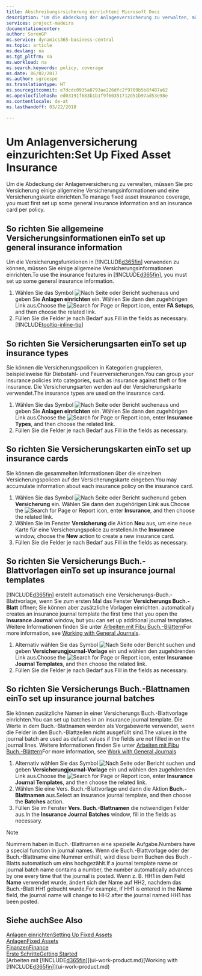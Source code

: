 ```yaml
---
title: Abschreibungsrsicherung einrichten| Microsoft Docs
description: "Um die Abdeckung der Anlagenversicherung zu verwalten, müssen Sie pro Versicherung einige allgemeine Versicherungsinformationen und eine Versicherungskarte einrichten."
services: project-madeira
documentationcenter: 
author: SorenGP
ms.service: dynamics365-business-central
ms.topic: article
ms.devlang: na
ms.tgt_pltfrm: na
ms.workload: na
ms.search.keywords: policy, coverage
ms.date: 06/02/2017
ms.author: sgroespe
ms.translationtype: HT
ms.sourcegitcommit: e7dcdc0935a8793ae226dfc2f9709b5b8f487a62
ms.openlocfilehash: ed03191f683b1b1f9f60351712d51b97ad53e98e
ms.contentlocale: de-at
ms.lasthandoff: 03/22/2018

---
```

# <a name="set-up-fixed-asset-insurance"></a><span data-ttu-id="6f36f-103">Um Anlagenversicherung einzurichten:</span><span class="sxs-lookup"><span data-stu-id="6f36f-103">Set Up Fixed Asset Insurance</span></span>
<span data-ttu-id="6f36f-104">Um die Abdeckung der Anlagenversicherung zu verwalten, müssen Sie pro Versicherung einige allgemeine Versicherungsinformationen und eine Versicherungskarte einrichten.</span><span class="sxs-lookup"><span data-stu-id="6f36f-104">To manage fixed asset insurance coverage, you must first set up some general insurance information and an insurance card per policy.</span></span>

## <a name="to-set-up-general-insurance-information"></a><span data-ttu-id="6f36f-105">So richten Sie allgemeine Versicherungsinformationen ein</span><span class="sxs-lookup"><span data-stu-id="6f36f-105">To set up general insurance information</span></span>
<span data-ttu-id="6f36f-106">Um die Versicherungsfunktionen in [!INCLUDE[d365fin](includes/d365fin_md.md)]  verwenden zu können, müssen Sie einige allgemeine Versicherungsinformationen einrichten.</span><span class="sxs-lookup"><span data-stu-id="6f36f-106">To use the insurance features in [!INCLUDE[d365fin](includes/d365fin_md.md)], you must set up some general insurance information.</span></span>  

1. <span data-ttu-id="6f36f-107">Wählen Sie das Symbol ![Nach Seite oder Bericht suchen ](media/ui-search/search_small.png "Nach Seite oder Bericht suchen")aus und geben Sie **Anlagen einrichten** ein. Wählen Sie dann den zugehörigen Link aus.</span><span class="sxs-lookup"><span data-stu-id="6f36f-107">Choose the ![Search for Page or Report](media/ui-search/search_small.png "Search for Page or Report icon") icon, enter **FA Setups**, and then choose the related link.</span></span>  
2. <span data-ttu-id="6f36f-108">Füllen Sie die Felder je nach Bedarf aus.</span><span class="sxs-lookup"><span data-stu-id="6f36f-108">Fill in the fields as necessary.</span></span> [!INCLUDE[tooltip-inline-tip](includes/tooltip-inline-tip_md.md)]  

## <a name="to-set-up-insurance-types"></a><span data-ttu-id="6f36f-109">So richten Sie Versicherungsarten ein</span><span class="sxs-lookup"><span data-stu-id="6f36f-109">To set up insurance types</span></span>
<span data-ttu-id="6f36f-110">Sie können die Versicherungspolicen in Kategorien gruppieren, beispielsweise für Diebstahl- und Feuerversicherungen.</span><span class="sxs-lookup"><span data-stu-id="6f36f-110">You can group your insurance policies into categories, such as insurance against theft or fire insurance.</span></span> <span data-ttu-id="6f36f-111">Die Versicherungsarten werden auf der Versicherungskarte verwendet.</span><span class="sxs-lookup"><span data-stu-id="6f36f-111">The insurance types are used on the insurance card.</span></span>

1. <span data-ttu-id="6f36f-112">Wählen Sie das Symbol ![Nach Seite oder Bericht suchen ](media/ui-search/search_small.png "Nach Seite oder Bericht suchen")aus und geben Sie **Anlagen einrichten** ein. Wählen Sie dann den zugehörigen Link aus.</span><span class="sxs-lookup"><span data-stu-id="6f36f-112">Choose the ![Search for Page or Report](media/ui-search/search_small.png "Search for Page or Report icon") icon, enter **Insurance Types**, and then choose the related link.</span></span>  
2. <span data-ttu-id="6f36f-113">Füllen Sie die Felder je nach Bedarf aus.</span><span class="sxs-lookup"><span data-stu-id="6f36f-113">Fill in the fields as necessary.</span></span>

## <a name="to-set-up-insurance-cards"></a><span data-ttu-id="6f36f-114">So richten Sie Versicherungskarten ein</span><span class="sxs-lookup"><span data-stu-id="6f36f-114">To set up insurance cards</span></span>
<span data-ttu-id="6f36f-115">Sie können die gesammelten Informationen über die einzelnen Versicherungspolicen auf der Versicherungskarte eingeben.</span><span class="sxs-lookup"><span data-stu-id="6f36f-115">You may accumulate information about each insurance policy on the insurance card.</span></span>  

1. <span data-ttu-id="6f36f-116">Wählen Sie das Symbol ![Nach Seite oder Bericht suchen](media/ui-search/search_small.png "Nach Seite oder Bericht suchen")und geben **Versicherung** ein. Wählen Sie dann den zugehörigen Link aus.</span><span class="sxs-lookup"><span data-stu-id="6f36f-116">Choose the ![Search for Page or Report](media/ui-search/search_small.png "Search for Page or Report icon") icon, enter **Insurance**, and then choose the related link.</span></span>  
2. <span data-ttu-id="6f36f-117">Wählen Sie im Fenster **Versicherung** die Aktion **Neu** aus, um eine neue Karte für eine Versicherungspolice zu erstellen.</span><span class="sxs-lookup"><span data-stu-id="6f36f-117">In the **Insurance** window, choose the **New** action to create a  new insurance card.</span></span>  
3. <span data-ttu-id="6f36f-118">Füllen Sie die Felder je nach Bedarf aus.</span><span class="sxs-lookup"><span data-stu-id="6f36f-118">Fill in the fields as necessary.</span></span>

## <a name="to-set-up-insurance-journal-templates"></a><span data-ttu-id="6f36f-119">So richten Sie Versicherungs Buch.-Blattvorlagen ein</span><span class="sxs-lookup"><span data-stu-id="6f36f-119">To set up insurance journal templates</span></span>
[!INCLUDE[d365fin](includes/d365fin_md.md)]<span data-ttu-id="6f36f-120"> erstellt automatisch eine Versicherungs-Buch.-Blattvorlage, wenn Sie zum ersten Mal das Fenster **Versicherungs Buch.-Blatt** öffnen; Sie können aber zusätzliche Vorlagen einrichten.</span><span class="sxs-lookup"><span data-stu-id="6f36f-120"> automatically creates an insurance journal template the first time that you open the **Insurance Journal** window, but you can set up additional journal templates.</span></span> <span data-ttu-id="6f36f-121">Weitere Informationen finden Sie unter [Arbeiten mit Fibu Buch.-Blättern](ui-work-general-journals.md)</span><span class="sxs-lookup"><span data-stu-id="6f36f-121">For more information, see [Working with General Journals](ui-work-general-journals.md).</span></span>  

1. <span data-ttu-id="6f36f-122">Alternativ wählen Sie das Symbol ![Nach Seite oder Bericht suchen](media/ui-search/search_small.png "Nach Seite oder Bericht suchen") und geben **Versicherungjournal-Vorlage** ein und wählen den zugehörenden Link aus.</span><span class="sxs-lookup"><span data-stu-id="6f36f-122">Choose the ![Search for Page or Report](media/ui-search/search_small.png "Search for Page or Report icon") icon, enter **Insurance Journal Templates**, and then choose the related link.</span></span>  
2. <span data-ttu-id="6f36f-123">Füllen Sie die Felder je nach Bedarf aus.</span><span class="sxs-lookup"><span data-stu-id="6f36f-123">Fill in the fields as necessary.</span></span>

## <a name="to-set-up-insurance-journal-batches"></a><span data-ttu-id="6f36f-124">So richten Sie Versicherungs Buch.-Blattnamen ein</span><span class="sxs-lookup"><span data-stu-id="6f36f-124">To set up insurance journal batches</span></span>
<span data-ttu-id="6f36f-125">Sie können zusätzliche Namen in einer Versicherungs Buch.-Blattvorlage einrichten.</span><span class="sxs-lookup"><span data-stu-id="6f36f-125">You can set up batches in an insurance journal template.</span></span> <span data-ttu-id="6f36f-126">Die Werte in dem Buch.-Blattnamen werden als Vorgabewerte verwendet, wenn die Felder in den Buch.-Blattzeilen nicht ausgefüllt sind.</span><span class="sxs-lookup"><span data-stu-id="6f36f-126">The values in the journal batch are used as default values if the fields are not filled in on the journal lines.</span></span> <span data-ttu-id="6f36f-127">Weitere Informationen finden Sie unter [Arbeiten mit Fibu Buch.-Blättern](ui-work-general-journals.md)</span><span class="sxs-lookup"><span data-stu-id="6f36f-127">For more information, see [Work with General Journals](ui-work-general-journals.md)</span></span>  

1. <span data-ttu-id="6f36f-128">Alternativ wählen Sie das Symbol ![Nach Seite oder Bericht suchen](media/ui-search/search_small.png "Nach Seite oder Bericht suchen") und geben **Versicherungjournal-Vorlage** ein und wählen den zugehörenden Link aus.</span><span class="sxs-lookup"><span data-stu-id="6f36f-128">Choose the ![Search for Page or Report](media/ui-search/search_small.png "Search for Page or Report icon") icon, enter **Insurance Journal Templates**, and then choose the related link.</span></span>  
2. <span data-ttu-id="6f36f-129">Wählen Sie eine Vers. Buch.-Blattvorlage und dann die Aktion **Buch.-Blattnamen** aus.</span><span class="sxs-lookup"><span data-stu-id="6f36f-129">Select an insurance journal template, and then choose the **Batches** action.</span></span>
3. <span data-ttu-id="6f36f-130">Füllen Sie im Fenster **Vers. Buch.-Blattnamen** die notwendigen Felder aus.</span><span class="sxs-lookup"><span data-stu-id="6f36f-130">In the **Insurance Journal Batches** window, fill in the fields as necessary.</span></span>

> [!NOTE]  
>   <span data-ttu-id="6f36f-131">Nummern haben in Buch.-Blattnamen eine spezielle Aufgabe.</span><span class="sxs-lookup"><span data-stu-id="6f36f-131">Numbers have a special function in journal names.</span></span> <span data-ttu-id="6f36f-132">Wenn die Buch.-Blattvorlage oder der Buch.-Blattname eine Nummer enthält, wird diese beim Buchen des Buch.-Blatts automatisch um eins hochgezählt.</span><span class="sxs-lookup"><span data-stu-id="6f36f-132">If a journal template name or journal batch name contains a number, the number automatically advances by one every time that the journal is posted.</span></span> <span data-ttu-id="6f36f-133">Wenn z. B. HH1 in dem Feld **Name** verwendet wurde, ändert sich der Name auf HH2, nachdem das Buch.-Blatt HH1 gebucht wurde.</span><span class="sxs-lookup"><span data-stu-id="6f36f-133">For example, if HH1 is entered in the **Name** field, the journal name will change to HH2 after the journal named HH1 has been posted.</span></span>

## <a name="see-also"></a><span data-ttu-id="6f36f-134">Siehe auch</span><span class="sxs-lookup"><span data-stu-id="6f36f-134">See Also</span></span>
[<span data-ttu-id="6f36f-135">Anlagen einrichten</span><span class="sxs-lookup"><span data-stu-id="6f36f-135">Setting Up Fixed Assets</span></span>](fa-setup.md)  
[<span data-ttu-id="6f36f-136">Anlagen</span><span class="sxs-lookup"><span data-stu-id="6f36f-136">Fixed Assets</span></span>](fa-manage.md)  
[<span data-ttu-id="6f36f-137">Finanzen</span><span class="sxs-lookup"><span data-stu-id="6f36f-137">Finance</span></span>](finance.md)  
[<span data-ttu-id="6f36f-138">Erste Schritte</span><span class="sxs-lookup"><span data-stu-id="6f36f-138">Getting Started</span></span>](product-get-started.md)  
<span data-ttu-id="6f36f-139">[Arbeiten mit [!INCLUDE[d365fin](includes/d365fin_md.md)]](ui-work-product.md)</span><span class="sxs-lookup"><span data-stu-id="6f36f-139">[Working with [!INCLUDE[d365fin](includes/d365fin_md.md)]](ui-work-product.md)</span></span>

